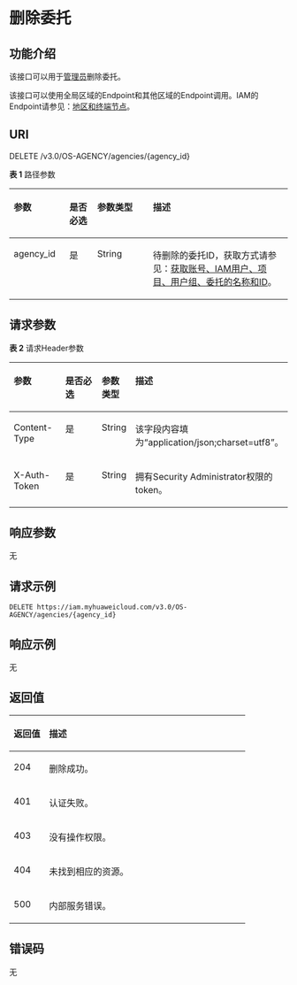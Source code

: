 # 删除委托<a name="iam_12_0005"></a>

## 功能介绍<a name="zh-cn_topic_0222594383_section629214845516"></a>

该接口可以用于[管理员](https://support.huaweicloud.com/usermanual-iam/iam_01_0001.html)删除委托。

该接口可以使用全局区域的Endpoint和其他区域的Endpoint调用。IAM的Endpoint请参见：[地区和终端节点](https://developer.huaweicloud.com/endpoint?IAM)。

## URI<a name="zh-cn_topic_0222594383_section16292174895510"></a>

DELETE /v3.0/OS-AGENCY/agencies/\{agency\_id\}

**表 1**  路径参数

<a name="zh-cn_topic_0222594383_table172951488555"></a>
<table><thead align="left"><tr id="zh-cn_topic_0222594383_row129344895511"><th class="cellrowborder" valign="top" width="20%" id="mcps1.2.5.1.1"><p id="zh-cn_topic_0222594383_p229544865511"><a name="zh-cn_topic_0222594383_p229544865511"></a><a name="zh-cn_topic_0222594383_p229544865511"></a>参数</p>
</th>
<th class="cellrowborder" valign="top" width="10%" id="mcps1.2.5.1.2"><p id="zh-cn_topic_0222594383_p12951448135510"><a name="zh-cn_topic_0222594383_p12951448135510"></a><a name="zh-cn_topic_0222594383_p12951448135510"></a>是否必选</p>
</th>
<th class="cellrowborder" valign="top" width="20%" id="mcps1.2.5.1.3"><p id="zh-cn_topic_0222594383_p02954483552"><a name="zh-cn_topic_0222594383_p02954483552"></a><a name="zh-cn_topic_0222594383_p02954483552"></a>参数类型</p>
</th>
<th class="cellrowborder" valign="top" width="50%" id="mcps1.2.5.1.4"><p id="zh-cn_topic_0222594383_p10296948205512"><a name="zh-cn_topic_0222594383_p10296948205512"></a><a name="zh-cn_topic_0222594383_p10296948205512"></a>描述</p>
</th>
</tr>
</thead>
<tbody><tr id="zh-cn_topic_0222594383_row22931748125514"><td class="cellrowborder" valign="top" width="20%" headers="mcps1.2.5.1.1 "><p id="zh-cn_topic_0222594383_p229654814551"><a name="zh-cn_topic_0222594383_p229654814551"></a><a name="zh-cn_topic_0222594383_p229654814551"></a>agency_id</p>
</td>
<td class="cellrowborder" valign="top" width="10%" headers="mcps1.2.5.1.2 "><p id="zh-cn_topic_0222594383_p22968482559"><a name="zh-cn_topic_0222594383_p22968482559"></a><a name="zh-cn_topic_0222594383_p22968482559"></a>是</p>
</td>
<td class="cellrowborder" valign="top" width="20%" headers="mcps1.2.5.1.3 "><p id="zh-cn_topic_0222594383_p1029624835511"><a name="zh-cn_topic_0222594383_p1029624835511"></a><a name="zh-cn_topic_0222594383_p1029624835511"></a>String</p>
</td>
<td class="cellrowborder" valign="top" width="50%" headers="mcps1.2.5.1.4 "><p id="zh-cn_topic_0222594383_p4297248155512"><a name="zh-cn_topic_0222594383_p4297248155512"></a><a name="zh-cn_topic_0222594383_p4297248155512"></a>待删除的委托ID，获取方式请参见：<a href="获取账号-IAM用户-项目-用户组-委托的名称和ID.md">获取账号、IAM用户、项目、用户组、委托的名称和ID</a>。</p>
</td>
</tr>
</tbody>
</table>

## 请求参数<a name="zh-cn_topic_0222594383_section52971448195515"></a>

**表 2**  请求Header参数

<a name="zh-cn_topic_0222594383_HeaderParameter"></a>
<table><thead align="left"><tr id="zh-cn_topic_0222594383_row729712481556"><th class="cellrowborder" valign="top" width="20%" id="mcps1.2.5.1.1"><p id="zh-cn_topic_0222594383_p18298164813552"><a name="zh-cn_topic_0222594383_p18298164813552"></a><a name="zh-cn_topic_0222594383_p18298164813552"></a>参数</p>
</th>
<th class="cellrowborder" valign="top" width="20%" id="mcps1.2.5.1.2"><p id="zh-cn_topic_0222594383_p2298174811550"><a name="zh-cn_topic_0222594383_p2298174811550"></a><a name="zh-cn_topic_0222594383_p2298174811550"></a>是否必选</p>
</th>
<th class="cellrowborder" valign="top" width="10%" id="mcps1.2.5.1.3"><p id="zh-cn_topic_0222594383_p102998482556"><a name="zh-cn_topic_0222594383_p102998482556"></a><a name="zh-cn_topic_0222594383_p102998482556"></a>参数类型</p>
</th>
<th class="cellrowborder" valign="top" width="50%" id="mcps1.2.5.1.4"><p id="zh-cn_topic_0222594383_p1229954815511"><a name="zh-cn_topic_0222594383_p1229954815511"></a><a name="zh-cn_topic_0222594383_p1229954815511"></a>描述</p>
</th>
</tr>
</thead>
<tbody><tr id="zh-cn_topic_0222594383_row329854816557"><td class="cellrowborder" valign="top" width="20%" headers="mcps1.2.5.1.1 "><p id="zh-cn_topic_0222594383_p17299148145514"><a name="zh-cn_topic_0222594383_p17299148145514"></a><a name="zh-cn_topic_0222594383_p17299148145514"></a>Content-Type</p>
</td>
<td class="cellrowborder" valign="top" width="20%" headers="mcps1.2.5.1.2 "><p id="zh-cn_topic_0222594383_p152991486558"><a name="zh-cn_topic_0222594383_p152991486558"></a><a name="zh-cn_topic_0222594383_p152991486558"></a>是</p>
</td>
<td class="cellrowborder" valign="top" width="10%" headers="mcps1.2.5.1.3 "><p id="zh-cn_topic_0222594383_p12993485556"><a name="zh-cn_topic_0222594383_p12993485556"></a><a name="zh-cn_topic_0222594383_p12993485556"></a>String</p>
</td>
<td class="cellrowborder" valign="top" width="50%" headers="mcps1.2.5.1.4 "><p id="zh-cn_topic_0222594383_p8300248105510"><a name="zh-cn_topic_0222594383_p8300248105510"></a><a name="zh-cn_topic_0222594383_p8300248105510"></a>该字段内容填为“application/json;charset=utf8”。</p>
</td>
</tr>
<tr id="zh-cn_topic_0222594383_row10298204815512"><td class="cellrowborder" valign="top" width="20%" headers="mcps1.2.5.1.1 "><p id="zh-cn_topic_0222594383_p83002048135516"><a name="zh-cn_topic_0222594383_p83002048135516"></a><a name="zh-cn_topic_0222594383_p83002048135516"></a>X-Auth-Token</p>
</td>
<td class="cellrowborder" valign="top" width="20%" headers="mcps1.2.5.1.2 "><p id="zh-cn_topic_0222594383_p83001448125519"><a name="zh-cn_topic_0222594383_p83001448125519"></a><a name="zh-cn_topic_0222594383_p83001448125519"></a>是</p>
</td>
<td class="cellrowborder" valign="top" width="10%" headers="mcps1.2.5.1.3 "><p id="zh-cn_topic_0222594383_p1930054814556"><a name="zh-cn_topic_0222594383_p1930054814556"></a><a name="zh-cn_topic_0222594383_p1930054814556"></a>String</p>
</td>
<td class="cellrowborder" valign="top" width="50%" headers="mcps1.2.5.1.4 "><p id="zh-cn_topic_0222594383_p2301144812553"><a name="zh-cn_topic_0222594383_p2301144812553"></a><a name="zh-cn_topic_0222594383_p2301144812553"></a>拥有Security Administrator权限的token。</p>
</td>
</tr>
</tbody>
</table>

## 响应参数<a name="zh-cn_topic_0222594383_section330154819559"></a>

无

## 请求示例<a name="zh-cn_topic_0222594383_section17301124816552"></a>

```
DELETE https://iam.myhuaweicloud.com/v3.0/OS-AGENCY/agencies/{agency_id}
```

## 响应示例<a name="zh-cn_topic_0222594383_section173031648185510"></a>

无

## 返回值<a name="zh-cn_topic_0222594383_section23031948185513"></a>

<a name="zh-cn_topic_0222594383_table1482"></a>
<table><thead align="left"><tr id="zh-cn_topic_0222594383_row230413483550"><th class="cellrowborder" valign="top" width="15%" id="mcps1.1.3.1.1"><p id="zh-cn_topic_0222594383_p173041348135515"><a name="zh-cn_topic_0222594383_p173041348135515"></a><a name="zh-cn_topic_0222594383_p173041348135515"></a>返回值</p>
</th>
<th class="cellrowborder" valign="top" width="85%" id="mcps1.1.3.1.2"><p id="zh-cn_topic_0222594383_p13305648205515"><a name="zh-cn_topic_0222594383_p13305648205515"></a><a name="zh-cn_topic_0222594383_p13305648205515"></a>描述</p>
</th>
</tr>
</thead>
<tbody><tr id="zh-cn_topic_0222594383_row203043489558"><td class="cellrowborder" valign="top" width="15%" headers="mcps1.1.3.1.1 "><p id="zh-cn_topic_0222594383_p1430510483551"><a name="zh-cn_topic_0222594383_p1430510483551"></a><a name="zh-cn_topic_0222594383_p1430510483551"></a>204</p>
</td>
<td class="cellrowborder" valign="top" width="85%" headers="mcps1.1.3.1.2 "><p id="zh-cn_topic_0222594383_p33052048135513"><a name="zh-cn_topic_0222594383_p33052048135513"></a><a name="zh-cn_topic_0222594383_p33052048135513"></a>删除成功。</p>
</td>
</tr>
<tr id="zh-cn_topic_0222594383_row17304748195520"><td class="cellrowborder" valign="top" width="15%" headers="mcps1.1.3.1.1 "><p id="zh-cn_topic_0222594383_p1830564885513"><a name="zh-cn_topic_0222594383_p1830564885513"></a><a name="zh-cn_topic_0222594383_p1830564885513"></a>401</p>
</td>
<td class="cellrowborder" valign="top" width="85%" headers="mcps1.1.3.1.2 "><p id="zh-cn_topic_0222594383_p133061148195514"><a name="zh-cn_topic_0222594383_p133061148195514"></a><a name="zh-cn_topic_0222594383_p133061148195514"></a>认证失败。</p>
</td>
</tr>
<tr id="zh-cn_topic_0222594383_row1630420480553"><td class="cellrowborder" valign="top" width="15%" headers="mcps1.1.3.1.1 "><p id="zh-cn_topic_0222594383_p1330664812557"><a name="zh-cn_topic_0222594383_p1330664812557"></a><a name="zh-cn_topic_0222594383_p1330664812557"></a>403</p>
</td>
<td class="cellrowborder" valign="top" width="85%" headers="mcps1.1.3.1.2 "><p id="zh-cn_topic_0222594383_p230644814557"><a name="zh-cn_topic_0222594383_p230644814557"></a><a name="zh-cn_topic_0222594383_p230644814557"></a>没有操作权限。</p>
</td>
</tr>
<tr id="zh-cn_topic_0222594383_row15304448175511"><td class="cellrowborder" valign="top" width="15%" headers="mcps1.1.3.1.1 "><p id="zh-cn_topic_0222594383_p19307548205520"><a name="zh-cn_topic_0222594383_p19307548205520"></a><a name="zh-cn_topic_0222594383_p19307548205520"></a>404</p>
</td>
<td class="cellrowborder" valign="top" width="85%" headers="mcps1.1.3.1.2 "><p id="zh-cn_topic_0222594383_p7307124815550"><a name="zh-cn_topic_0222594383_p7307124815550"></a><a name="zh-cn_topic_0222594383_p7307124815550"></a>未找到相应的资源。</p>
</td>
</tr>
<tr id="zh-cn_topic_0222594383_row10304948165516"><td class="cellrowborder" valign="top" width="15%" headers="mcps1.1.3.1.1 "><p id="zh-cn_topic_0222594383_p1030820487554"><a name="zh-cn_topic_0222594383_p1030820487554"></a><a name="zh-cn_topic_0222594383_p1030820487554"></a>500</p>
</td>
<td class="cellrowborder" valign="top" width="85%" headers="mcps1.1.3.1.2 "><p id="zh-cn_topic_0222594383_p4308124817552"><a name="zh-cn_topic_0222594383_p4308124817552"></a><a name="zh-cn_topic_0222594383_p4308124817552"></a>内部服务错误。</p>
</td>
</tr>
</tbody>
</table>

## 错误码<a name="zh-cn_topic_0222594383_section14308104811550"></a>

无

